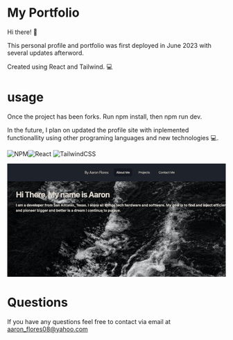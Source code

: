 
# My Portfolio

Hi there! 👋


This personal profile and portfolio was first deployed in June 2023 with several updates afterword.

Created using React and Tailwind. 💻

# usage

Once the project has been forks. Run npm install, then npm run dev.

In the future, I plan on updated the profile site with inplemented functionallity using other programing languages and new technologies 💻.

![NPM](https://img.shields.io/badge/NPM-%23CB3837.svg?style=for-the-badge&logo=npm&logoColor=white)![React](https://img.shields.io/badge/react-%2320232a.svg?style=for-the-badge&logo=react&logoColor=%2361DAFB)  ![TailwindCSS](https://img.shields.io/badge/tailwindcss-%2338B2AC.svg?style=for-the-badge&logo=tailwind-css&logoColor=white)




![alt text](/src/assets/sitephoto.png)

# Questions

If you have any questions feel free to contact via email at aaron_flores08@yahoo.com
